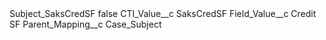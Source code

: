 <?xml version="1.0" encoding="UTF-8"?>
<CustomMetadata xmlns="http://soap.sforce.com/2006/04/metadata" xmlns:xsi="http://www.w3.org/2001/XMLSchema-instance" xmlns:xsd="http://www.w3.org/2001/XMLSchema">
    <label>Subject_SaksCredSF</label>
    <protected>false</protected>
    <values>
        <field>CTI_Value__c</field>
        <value xsi:type="xsd:string">SaksCredSF</value>
    </values>
    <values>
        <field>Field_Value__c</field>
        <value xsi:type="xsd:string">Credit SF</value>
    </values>
    <values>
        <field>Parent_Mapping__c</field>
        <value xsi:type="xsd:string">Case_Subject</value>
    </values>
</CustomMetadata>
